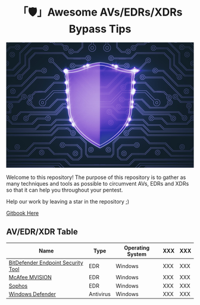 <h1 align="center">「🛡️」Awesome AVs/EDRs/XDRs Bypass Tips</h1>

<p align="center"><img src="shield.jpg"></p>

Welcome to this repository! The purpose of this repository is to gather as many techniques and tools as possible to circumvent AVs, EDRs and XDRs so that it can help you throughout your pentest.

Help our work by leaving a star in the repository ;)

[Gitbook Here](https://mrempy.gitbook.io/awesome-av-edr-xdr-bypass-tips/readme/windows-defender)

## AV/EDR/XDR Table

| Name | Type | Operating System | XXX | XXX |
| ----------- | ----------- | ----------- | ----------- | ----------- |
| [BitDefender Endpoint Security Tool](https://github.com/MrEmpy/Awesome-AV-EDR-XDR-Bypass/tree/main/BitDefender%20Endpoint%20Security%20Tool) | EDR | Windows | XXX | XXX |
| [McAfee MVISION](https://github.com/MrEmpy/Awesome-AV-EDR-XDR-Bypass/tree/main/McAfee%20MVISION) | EDR | Windows | XXX | XXX |
| [Sophos](https://github.com/MrEmpy/Awesome-AV-EDR-XDR-Bypass/tree/main/Sophos) | EDR | Windows | XXX | XXX |
| [Windows Defender](https://github.com/MrEmpy/Awesome-AV-EDR-XDR-Bypass/tree/main/Windows%20Defender) | Antivirus | Windows | XXX | XXX |
